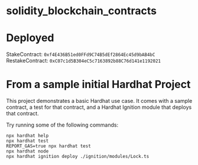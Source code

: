 # solidity_blockchain_contracts

# Deployed
StakeContract: `0xf4E436B51ed0FFd9C74B5dEf2864Ec45d9bAB4bC`
RestakeContract: `0xC07c1d5B304eC5c7163892b88C76d141e1192021`

# From a sample initial Hardhat Project

This project demonstrates a basic Hardhat use case. It comes with a sample contract, a test for that contract, and a Hardhat Ignition module that deploys that contract.

Try running some of the following commands:

```shell
npx hardhat help
npx hardhat test
REPORT_GAS=true npx hardhat test
npx hardhat node
npx hardhat ignition deploy ./ignition/modules/Lock.ts
```


